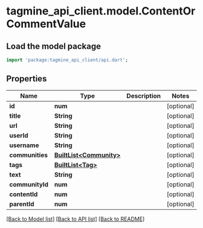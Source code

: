 # tagmine_api_client.model.ContentOrCommentValue

## Load the model package
```dart
import 'package:tagmine_api_client/api.dart';
```

## Properties
Name | Type | Description | Notes
------------ | ------------- | ------------- | -------------
**id** | **num** |  | [optional] 
**title** | **String** |  | [optional] 
**url** | **String** |  | [optional] 
**userId** | **String** |  | [optional] 
**username** | **String** |  | [optional] 
**communities** | [**BuiltList&lt;Community&gt;**](Community.md) |  | [optional] 
**tags** | [**BuiltList&lt;Tag&gt;**](Tag.md) |  | [optional] 
**text** | **String** |  | [optional] 
**communityId** | **num** |  | [optional] 
**contentId** | **num** |  | [optional] 
**parentId** | **num** |  | [optional] 

[[Back to Model list]](../README.md#documentation-for-models) [[Back to API list]](../README.md#documentation-for-api-endpoints) [[Back to README]](../README.md)


